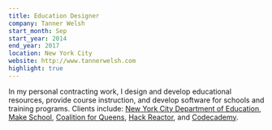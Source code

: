 ```yaml
---
title: Education Designer
company: Tanner Welsh
start_month: Sep
start_year: 2014
end_year: 2017
location: New York City
website: http://www.tannerwelsh.com
highlight: true
---
```

In my personal contracting work, I design and develop educational resources, provide course instruction, and develop software for schools and training programs. Clients include: [New York City Department of Education](http://cs4all.nyc/), [Make School](https://www.makeschool.com/), [Coalition for Queens](https://www.c4q.nyc/), [Hack Reactor](https://www.hackreactor.com/), and [Codecademy](https://www.codecademy.com/).
